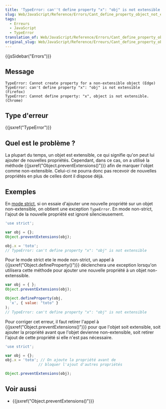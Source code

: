 ```yaml
---
title: 'TypeError: can''t define property "x": "obj" is not extensible'
slug: Web/JavaScript/Reference/Errors/Cant_define_property_object_not_extensible
tags:
  - Erreurs
  - JavaScript
  - TypeError
translation_of: Web/JavaScript/Reference/Errors/Cant_define_property_object_not_extensible
original_slug: Web/JavaScript/Reference/Erreurs/Cant_define_property_object_not_extensible
---
```

{{jsSidebar("Errors")}}

## Message

    TypeError: Cannot create property for a non-extensible object (Edge)
    TypeError: can't define property "x": "obj" is not extensible (Firefox)
    TypeError: Cannot define property: "x", object is not extensible. (Chrome)

## Type d'erreur

{{jsxref("TypeError")}}

## Quel est le problème ?

La plupart du temps, un objet est extensible, ce qui signifie qu'on peut lui ajouter de nouvelles propriétés. Cependant, dans ce cas, on a utilisé la méthode {{jsxref("Object.preventExtensions()")}} afin de marquer l'objet comme non-extensible. Celui-ci ne pourra donc pas recevoir de nouvelles propriétés en plus de celles dont il dispose déjà.

## Exemples

En [mode strict](/fr/docs/Web/JavaScript/Reference/Strict_mode), si on essaie d'ajouter une nouvelle propriété sur un objet non-extensible, on obtient une exception `TypeError`. En mode non-strict, l'ajout de la nouvelle propriété est ignoré silencieusement.

```js example-bad
'use strict';

var obj = {};
Object.preventExtensions(obj);

obj.x = 'toto';
// TypeError: can't define property "x": "obj" is not extensible
```

Pour le mode strict ete le mode non-strict, un appel à {{jsxref("Object.defineProperty()")}} déclenchera une exception lorsqu'on utilisera cette méthode pour ajouter une nouvelle propriété à un objet non-extenssible.

```js example-bad
var obj = { };
Object.preventExtensions(obj);

Object.defineProperty(obj,
  'x', { value: "toto" }
);
// TypeError: can't define property "x": "obj" is not extensible
```

Pour corriger cet erreur, il faut retirer l'appel à {{jsxref("Object.preventExtensions()")}} pour que l'objet soit extensible, soit ajouter la propriété avant que l'objet devienne non-extensible, soit retirer l'ajout de cette propriété si elle n'est pas nécessaire.

```js example-good
'use strict';

var obj = {};
obj.x = 'toto'; // On ajoute la propriété avant de
               // bloquer l'ajout d'autres propriétés

Object.preventExtensions(obj);
```

## Voir aussi

- {{jsxref("Object.preventExtensions()")}}
